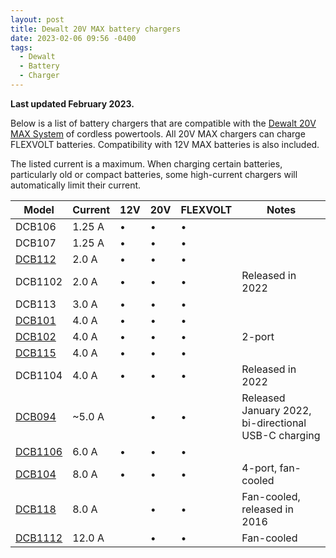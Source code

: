 ```yaml
---
layout: post
title: Dewalt 20V MAX battery chargers
date: 2023-02-06 09:56 -0400
tags:
  - Dewalt
  - Battery
  - Charger
---
```


<!--
https://www.reddit.com/r/Dewalt/comments/10q8ioe/over_the_years_ive_accumulated_a_bunch_of_dewalt/
https://www.reddit.com/r/Dewalt/comments/10h6zac/at_what_rate_does_a_dewalt_charger_charge_a/
https://www.reddit.com/r/Dewalt/comments/10djddk/dewalt_updating_chargers_to_dual_stage_including/
https://www.reddit.com/r/Dewalt/comments/10s2qzv/is_there_a_more_compact_20v_charger/
 -->

**Last updated February 2023.**

Below is a list of battery chargers that are compatible with the [Dewalt 20V MAX System](https://www.dewalt.com/systems/cordless-platforms/20v) of cordless powertools. All 20V MAX chargers can charge FLEXVOLT batteries. Compatibility with 12V MAX batteries is also included.

The listed current is a maximum. When charging certain batteries, particularly old or compact batteries, some high-current chargers will automatically limit their current.

<table>
	<thead>
		<tr>
			<th>Model</th>
			<th>Current</th>
			<th>12V</th>
			<th>20V</th>
			<th>FLEXVOLT</th>
			<th>Notes</th>
		</tr>
	</thead>
	<tbody>
		<tr>
			<td>DCB106</td>
			<td>1.25 A</td>
			<td>•</td>
			<td>•</td>
			<td>•</td>
			<td></td>
		</tr>
		<tr>
			<td>DCB107</td>
			<td>1.25 A</td>
			<td>•</td>
			<td>•</td>
			<td>•</td>
			<td></td>
		</tr>
		<tr>
			<td><a href="https://www.dewalt.com/product/dcb112/12v-max-20v-max-charger">DCB112</a></td>
			<td>2.0 A</td>
			<td>•</td>
			<td>•</td>
			<td>•</td>
			<td></td>
		</tr>
		<tr>
			<td>DCB1102</td>
			<td>2.0 A</td>
			<td>•</td>
			<td>•</td>
			<td>•</td>
			<td>Released in 2022</td>
		</tr>
		<tr>
			<td>DCB113</td>
			<td>3.0 A</td>
			<td>•</td>
			<td>•</td>
			<td>•</td>
			<td></td>
		</tr>
		<tr>
			<td><a href="https://www.dewalt.com/product/dcb101/12v-max-20v-max-lithium-ion-battery-charger">DCB101</a></td>
			<td>4.0 A</td>
			<td>•</td>
			<td>•</td>
			<td>•</td>
			<td></td>
		</tr>
		<tr>
			<td><a href="https://www.dewalt.com/product/dcb102/12v-20v-max-jobsite-charging-station">DCB102</a></td>
			<td>4.0 A</td>
			<td>•</td>
			<td>•</td>
			<td>•</td>
			<td>2-port</td>
		</tr>
		<tr>
			<td><a href="https://www.dewalt.com/product/dcb115/12v-max-20v-max-lithium-ion-battery-charger">DCB115</a></td>
			<td>4.0 A</td>
			<td>•</td>
			<td>•</td>
			<td>•</td>
			<td></td>
		</tr>
		<tr>
			<td>DCB1104</td>
			<td>4.0 A</td>
			<td>•</td>
			<td>•</td>
			<td>•</td>
			<td>Released in 2022</td>
		</tr>
		<tr>
			<td><a href="https://www.dewalt.com/product/dcb094k/usb-charging-kit">DCB094</a></td>
			<td>~5.0 A</td>
			<td></td>
			<td>•</td>
			<td>•</td>
			<td>Released January 2022, bi-directional USB-C charging</td>
		</tr>
		<tr>
			<td><a href="https://www.dewalt.com/product/dcb1106/6-amp-charger">DCB1106</a></td>
			<td>6.0 A</td>
			<td>•</td>
			<td>•</td>
			<td>•</td>
			<td></td>
		</tr>
		<tr>
			<td><a href="https://www.dewalt.com/product/dcb104/multiport-simultaneous-fast-charger">DCB104</a></td>
			<td>8.0 A</td>
			<td>•</td>
			<td>•</td>
			<td>•</td>
			<td>4-port, fan-cooled</td>
		</tr>
		<tr>
			<td><a href="https://www.dewalt.com/product/dcb118/20v-max-60v-max-fan-cooled-fast-charger">DCB118</a></td>
			<td>8.0 A</td>
			<td></td>
			<td>•</td>
			<td>•</td>
			<td>Fan-cooled, released in 2016</td>
		</tr>
		<tr>
			<td><a href="https://www.dewalt.com/product/dcb1112/12-amp-fast-charger">DCB1112</a></td>
			<td>12.0 A</td>
			<td></td>
			<td>•</td>
			<td>•</td>
			<td>Fan-cooled</td>
		</tr>
	</tbody>
</table>
